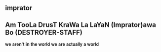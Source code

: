 imprator
--------
Am TooLa DrusT KraWa La LaYaN (Imprator)awa Bo (DESTROYER-STAFF)
--------------------------------------
𝐰𝐞 𝐚𝐫𝐞𝐧'𝐭 𝐢𝐧 𝐭𝐡𝐞 𝐰𝐨𝐫𝐥𝐝 𝐰𝐞 𝐚𝐫𝐞 𝐚𝐜𝐭𝐮𝐚𝐥𝐥𝐲 𝐚 𝐰𝐨𝐫𝐥𝐝

